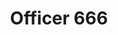 ---
title: Officer 666
year: 1924
opening_date: 1924-03-24
closing_date: 
layout: productions
image:
image_caption:
image_credit:
playbill:
category:
Theatre: Theatre Jacksonville
cast:
  Ryan:
    - Charles Johnston
  Alfred Wilson:
    - E.S. Beauchamp-Nobbs
  Sadie Small:
    - Elizabeth Meacham
  Travers Gladwin:
    - Francis Greenwood
  Police Captain Stone:
    - Frank Dearing
  Mrs. Burton:
    - Gertrude F. Jacobi
  Kearney:
    - Gordon McCauley
  Whitney Barnes:
    - J.B. Lucy
  Michael Philan:
    - J.C. Brown
  Patrolman:
    - M. Claude Kennedy
  Watkins:
    - Marshall Yenawine
  Helen Burton:
    - Marye Rankin
  Bateato:
  - Ted Silber
crew:
  Director:
    - Harrison Gibbs Prentice
  Scene Arrangement:
    - Mrs. Fred Mullikin
    - Mrs. Lee Guest

external_links:
---